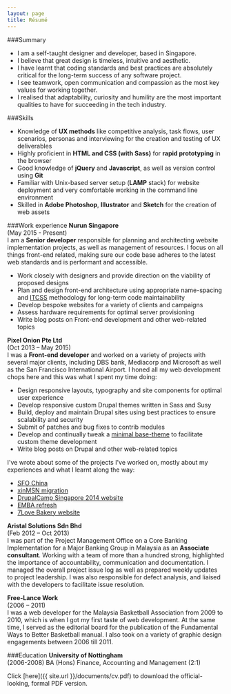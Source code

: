 ```yaml
---
layout: page
title: Résumé
---
```

###Summary
<ul class="summary">
<li class="no-margin">I am a self-taught designer and developer, based in Singapore.</li>
<li class="no-margin">I believe that great design is timeless, intuitive and aesthetic.</li>
<li class="no-margin">I have learnt that coding standards and best practices are absolutely critical for the long-term success of any software project.</li>
<li class="no-margin">I see teamwork, open communication and compassion as the most key values for working together. </li>
<li class>I realised that adaptability, curiosity and humility are the most important qualities to have for succeeding in the tech industry.</li>
</ul>

###Skills
<ul class="skills">
<li class="no-margin">Knowledge of <strong>UX methods</strong> like competitive analysis, task flows, user scenarios, personas and interviewing for the creation and testing of UX deliverables</li>
<li class="no-margin">Highly proficient in <strong>HTML and CSS (with Sass)</strong> for <strong>rapid prototyping</strong> in the browser</li>
<li class="no-margin">Good knowledge of <strong>jQuery</strong> and <strong>Javascript</strong>, as well as version control using <strong>Git</strong></li>
<li class="no-margin">Familiar with Unix-based server setup (<strong>LAMP</strong> stack) for website deployment and very comfortable working in the command line environment</li>
<li class>Skilled in <strong>Adobe Photoshop</strong>, <strong>Illustrator</strong> and <strong>Sketch</strong> for the creation of web assets</li>
</ul>

###Work experience
**Nurun Singapore**  
(May 2015 - Present)  
I am a **Senior developer** responsible for planning and architecting website implementation projects, as well as management of resources. I focus on all things front-end related, making sure our code base adheres to the latest web standards and is performant and accessible.

<ul class="exp-nurun">
<li class="no-margin">Work closely with designers and provide direction on the viability of proposed designs</li>
<li class="no-margin">Plan and design front-end architecture using appropriate name-spacing and <a href="https://speakerdeck.com/dafed/managing-css-projects-with-itcss">ITCSS</a> methodology for long-term code maintainability</li>
<li class="no-margin">Develop bespoke websites for a variety of clients and campaigns</li>
<li class="no-margin">Assess hardware requirements for optimal server provisioning</li>
<li class>Write blog posts on Front-end development and other web-related topics</li>
</ul>

**Pixel Onion Pte Ltd**  
(Oct 2013 – May 2015)  
I was a **Front-end developer** and worked on a variety of projects with several major clients, including DBS bank, Mediacorp and Microsoft as well as the San Francisco International Airport. I honed all my web development chops here and this was what I spent my time doing:

<ul class="exp-po">
<li class="no-margin">Design responsive layouts, typography and site components for optimal user experience</li>
<li class="no-margin">Develop responsive custom Drupal themes written in Sass and Susy</li>
<li class="no-margin">Build, deploy and maintain Drupal sites using best practices to ensure scalability and security</li>
<li class="no-margin">Submit of patches and bug fixes to contrib modules</li>
<li class="no-margin">Develop and continually tweak a <a href="https://www.drupal.org/sandbox/hj_chen/2345293">minimal base-theme</a> to facilitate custom theme development</li>
<li class>Write blog posts on Drupal and other web-related topics</li>
</ul>

<p class="no-margin">I've wrote about some of the projects I've worked on, mostly about my experiences and what I learnt along the way:</p>

<ul>
<li class="no-margin"><a href="{{ site.url }}/blog/the-one-in-many-languages/">SFO China</a></li>
<li class="no-margin"><a href="{{ site.url }}/blog/the-one-on-the-tightest-of-deadlines/">xinMSN migration</a></li>
<li class="no-margin"><a href="{{ site.url }}/blog/the-one-where-people-get-a-say/">DrupalCamp Singapore 2014 website</a></li>
<li class="no-margin"><a href="{{ site.url }}/blog/the-one-where-i-grok-jquery/">EMBA refresh</a></li>
<li><a href="{{ site.url }}/blog/the-one-built-from-128-pictures-of-cakes/">7Love Bakery website</a></li>
</ul>

**Aristal Solutions Sdn Bhd**  
(Feb 2012 – Oct 2013)  
I was part of the Project Management Office on a Core Banking Implementation for a Major Banking Group in Malaysia as an **Associate consultant**. Working with a team of more than a hundred strong, highlighted the importance of accountability, communication and documentation. I managed the overall project issue log as well as prepared weekly updates to project leadership. I was also responsible for defect analysis, and liaised with the developers to facilitate issue resolution.

**Free-Lance Work**  
(2006 – 2011)  
I was a web developer for the Malaysia Basketball Association from 2009 to 2010, which is when I got my first taste of web development. At the same time, I served as the editorial board for the publication of the Fundamental Ways to Better Basketball manual. I also took on a variety of graphic design engagements between 2006 till 2011. 

###Education
**University of Nottingham**  
(2006-2008)
BA (Hons) Finance, Accounting and Management (2:1)

Click [here]({{ site.url }}/documents/cv.pdf) to download the official-looking, formal PDF version.
